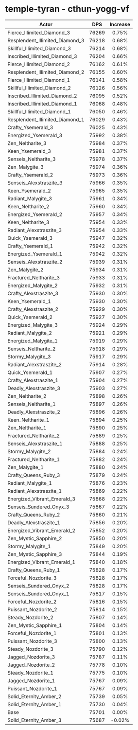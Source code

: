 # temple-tyran - cthun-yogg-vf
| Actor | DPS | Increase |
|---|:---:|:---:|
|Fierce_Illimited_Diamond_3|76269|0.75%|
|Resplendent_Illimited_Diamond_3|76218|0.68%|
|Skillful_Illimited_Diamond_3|76214|0.68%|
|Inscribed_Illimited_Diamond_3|76204|0.66%|
|Fierce_Illimited_Diamond_2|76162|0.61%|
|Resplendent_Illimited_Diamond_2|76155|0.60%|
|Fierce_Illimited_Diamond_1|76141|0.58%|
|Skillful_Illimited_Diamond_2|76126|0.56%|
|Inscribed_Illimited_Diamond_2|76095|0.52%|
|Inscribed_Illimited_Diamond_1|76068|0.48%|
|Skillful_Illimited_Diamond_1|76050|0.46%|
|Resplendent_Illimited_Diamond_1|76029|0.43%|
|Crafty_Ysemerald_3|76025|0.43%|
|Energized_Ysemerald_3|75992|0.38%|
|Zen_Neltharite_3|75984|0.37%|
|Keen_Ysemerald_3|75981|0.37%|
|Senseis_Neltharite_3|75978|0.37%|
|Zen_Malygite_3|75974|0.36%|
|Crafty_Ysemerald_2|75973|0.36%|
|Senseis_Alexstraszite_3|75966|0.35%|
|Keen_Ysemerald_2|75965|0.35%|
|Radiant_Malygite_3|75961|0.34%|
|Keen_Neltharite_2|75960|0.34%|
|Energized_Ysemerald_2|75957|0.34%|
|Keen_Neltharite_3|75954|0.33%|
|Radiant_Alexstraszite_3|75954|0.33%|
|Quick_Ysemerald_3|75947|0.32%|
|Crafty_Ysemerald_1|75942|0.32%|
|Energized_Ysemerald_1|75942|0.32%|
|Senseis_Alexstraszite_2|75939|0.31%|
|Zen_Malygite_2|75934|0.31%|
|Fractured_Neltharite_3|75933|0.31%|
|Energized_Malygite_2|75932|0.31%|
|Crafty_Alexstraszite_3|75930|0.30%|
|Keen_Ysemerald_1|75930|0.30%|
|Crafty_Alexstraszite_2|75929|0.30%|
|Quick_Ysemerald_2|75927|0.30%|
|Energized_Malygite_3|75924|0.29%|
|Radiant_Malygite_2|75921|0.29%|
|Energized_Malygite_1|75919|0.29%|
|Senseis_Neltharite_2|75918|0.29%|
|Stormy_Malygite_3|75917|0.29%|
|Radiant_Alexstraszite_2|75914|0.28%|
|Quick_Ysemerald_1|75907|0.27%|
|Crafty_Alexstraszite_1|75904|0.27%|
|Deadly_Alexstraszite_3|75903|0.27%|
|Zen_Neltharite_2|75898|0.26%|
|Senseis_Neltharite_1|75897|0.26%|
|Deadly_Alexstraszite_2|75896|0.26%|
|Keen_Neltharite_1|75894|0.25%|
|Zen_Neltharite_1|75890|0.25%|
|Fractured_Neltharite_2|75889|0.25%|
|Senseis_Alexstraszite_1|75888|0.25%|
|Stormy_Malygite_2|75884|0.24%|
|Fractured_Neltharite_1|75882|0.24%|
|Zen_Malygite_1|75880|0.24%|
|Crafty_Queens_Ruby_3|75879|0.24%|
|Radiant_Malygite_1|75876|0.23%|
|Radiant_Alexstraszite_1|75869|0.22%|
|Energized_Vibrant_Emerald_3|75868|0.22%|
|Senseis_Sundered_Onyx_3|75867|0.22%|
|Crafty_Queens_Ruby_2|75860|0.21%|
|Deadly_Alexstraszite_1|75856|0.20%|
|Energized_Vibrant_Emerald_2|75852|0.20%|
|Zen_Mystic_Sapphire_2|75850|0.20%|
|Stormy_Malygite_1|75849|0.20%|
|Zen_Mystic_Sapphire_3|75844|0.19%|
|Energized_Vibrant_Emerald_1|75840|0.18%|
|Crafty_Queens_Ruby_1|75828|0.17%|
|Forceful_Nozdorite_3|75828|0.17%|
|Senseis_Sundered_Onyx_2|75828|0.17%|
|Senseis_Sundered_Onyx_1|75817|0.15%|
|Forceful_Nozdorite_2|75816|0.15%|
|Puissant_Nozdorite_2|75814|0.15%|
|Steady_Nozdorite_2|75807|0.14%|
|Zen_Mystic_Sapphire_1|75804|0.14%|
|Forceful_Nozdorite_1|75801|0.13%|
|Puissant_Nozdorite_3|75800|0.13%|
|Steady_Nozdorite_3|75790|0.12%|
|Jagged_Nozdorite_3|75787|0.11%|
|Jagged_Nozdorite_2|75778|0.10%|
|Steady_Nozdorite_1|75775|0.10%|
|Jagged_Nozdorite_1|75767|0.09%|
|Puissant_Nozdorite_1|75767|0.09%|
|Solid_Eternity_Amber_2|75739|0.05%|
|Solid_Eternity_Amber_1|75730|0.04%|
|Base|75701|0.00%|
|Solid_Eternity_Amber_3|75687|-0.02%|
